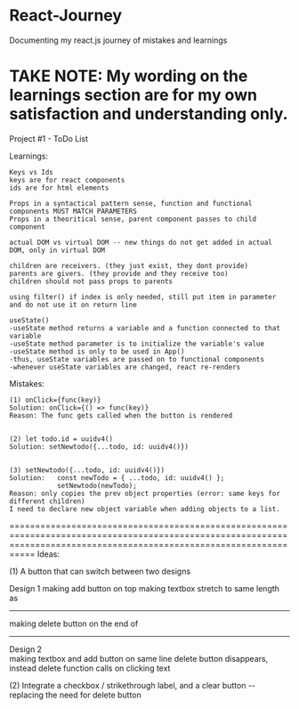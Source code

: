 # React-Journey
Documenting my react.js journey of mistakes and learnings


TAKE NOTE: My wording on the learnings section are for my own satisfaction and understanding only.
==================================================================================================

Project #1 - ToDo List

Learnings:

    Keys vs Ids
    keys are for react components 
    ids are for html elements 

    Props in a syntactical pattern sense, function and functional components MUST MATCH PARAMETERS
    Props in a theoritical sense, parent component passes to child component

    actual DOM vs virtual DOM -- new things do not get added in actual DOM, only in virtual DOM

    children are receivers. (they just exist, they dont provide)
    parents are givers. (they provide and they receive too)
    children should not pass props to parents

    using filter() if index is only needed, still put item in parameter and do not use it on return line

    useState()
    -useState method returns a variable and a function connected to that variable
    -useState method parameter is to initialize the variable's value
    -useState method is only to be used in App() 
    -thus, useState variables are passed on to functional components
    -whenever useState variables are changed, react re-renders
  
  
Mistakes: 

    (1) onClick={func(key)}
    Solution: onClick={() => func(key)}
    Reason: The func gets called when the button is rendered


    (2) let todo.id = uuidv4() 
    Solution: setNewtodo({...todo, id: uuidv4()})


    (3) setNewtodo({...todo, id: uuidv4()}) 
    Solution:   const newTodo = { ...todo, id: uuidv4() }; 
                setNewtodo(newTodo); 
    Reason: only copies the prev object properties (error: same keys for different children)
    I need to declare new object variable when adding objects to a list. 

=======================================================================================================================================================================
Ideas: 

  (1) A button that can switch between two designs

  Design 1
    making add button on top
    making textbox stretch to same length as <hr>
    making delete button on the end of <hr>

  Design 2  
    making textbox and add button on same line
    delete button disappears, instead delete function calls on clicking text

  (2) Integrate a checkbox / strikethrough label, and a clear button -- replacing the need for delete button
